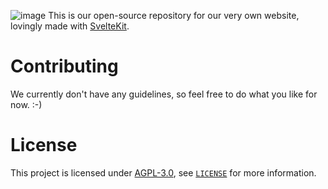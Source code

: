 ![image](https://github.com/user-attachments/assets/ab347381-8501-46c6-8cad-7814fe60d7f0)
This is our open-source repository for our very own website, lovingly made with [SvelteKit](<https://svelte.dev/docs/kit/introduction>).

# Contributing
We currently don't have any guidelines, so feel free to do what you like for now. :-)

# License
This project is licensed under [AGPL-3.0](https://www.gnu.org/licenses/agpl-3.0.en.html), see [`LICENSE`](/LICENSE) for more information.
